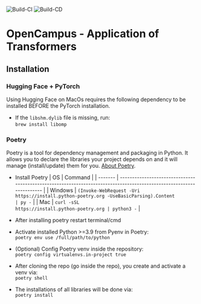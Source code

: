 ![Build-CI](https://github.com/ml-projects-kiel/OpenCampus-ApplicationofTransformers/actions/workflows/build_pipeline_CI.yaml/badge.svg) ![Build-CD](https://github.com/ml-projects-kiel/OpenCampus-ApplicationofTransformers/actions/workflows/build_pipeline_CD.yaml/badge.svg)

# OpenCampus - Application of Transformers

## Installation

### Hugging Face + PyTorch

Using Hugging Face on MacOs requires the following dependency to be installed BEFORE the PyTorch installation.

- If the `libshm.dylib` file is missing, run:<br>
  `brew install libomp`

### Poetry

Poetry is a tool for dependency management and packaging in Python. It allows you to declare the libraries your project depends on and it will manage (install/update) them for you. [About Poetry](https://python-poetry.org/).

- Install Poetry
  | OS | Command |
  | ------- | -------------------------------------------------------------------------------------------------------------------- |
  | Windows | <code>(Invoke-WebRequest -Uri ht<span>tps://</span>install.python-poetry.org -UseBasicParsing).Content | py -</code> |
  | Mac | <code>curl -sSL ht<span>tps://</span>install.python-poetry.org | python3 -</code> |

- After installing poetry restart terminal/cmd <br>

- Activate installed Python >=3.9 from Pyenv in Poetry:<br>
  `poetry env use /full/path/to/python`

- (Optional) Config Poetry venv inside the repository:<br>
  `poetry config virtualenvs.in-project true`

- After cloning the repo (go inside the repo), you create and activate a venv via:<br>
  `poetry shell`

- The installations of all libraries will be done via:<br>
  `poetry install`
